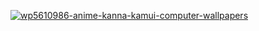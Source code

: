 <a href="https://ibb.co/C5tFkBxs"><img src="https://i.ibb.co/N63z8xwn/wp5610986-anime-kanna-kamui-computer-wallpapers.jpg" alt="wp5610986-anime-kanna-kamui-computer-wallpapers" border="0"></a>
